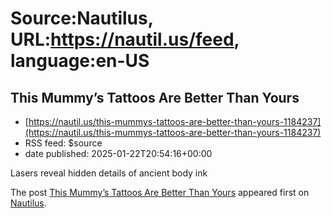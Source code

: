 # Source:Nautilus, URL:https://nautil.us/feed, language:en-US

## This Mummy’s Tattoos Are Better Than Yours
 - [https://nautil.us/this-mummys-tattoos-are-better-than-yours-1184237](https://nautil.us/this-mummys-tattoos-are-better-than-yours-1184237)
 - RSS feed: $source
 - date published: 2025-01-22T20:54:16+00:00

<p>Lasers reveal hidden details of ancient body ink</p>
<p>The post <a href="https://nautil.us/this-mummys-tattoos-are-better-than-yours-1184237/">This Mummy&#8217;s Tattoos Are Better Than Yours</a> appeared first on <a href="https://nautil.us">Nautilus</a>.</p>


